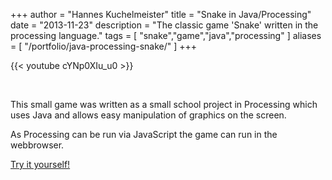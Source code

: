 +++
author = "Hannes Kuchelmeister"
title = "Snake in Java/Processing"
date = "2013-11-23"
description = "The classic game 'Snake' written in the processing language."
tags = [
    "snake","game","java","processing"
]
aliases = [
	"/portfolio/java-processing-snake/"
]
+++

{{< youtube cYNp0XIu_u0 >}}

<br>

This small game was written as a small school project in Processing which uses Java and allows easy manipulation of graphics on the screen.

As Processing can be run via JavaScript the game can run in the webbrowser.

[Try it yourself!](http://demos.hanneskuchelmeister.de/processing/Snake/index.html)
